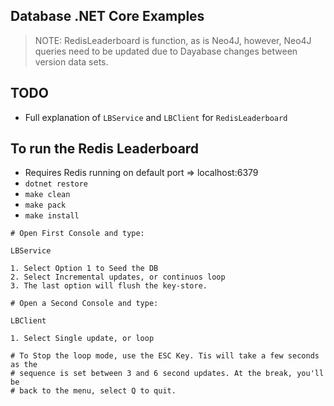 ## Database .NET Core Examples

>NOTE: RedisLeaderboard is function, as is Neo4J, however, Neo4J queries need
to be updated due to Dayabase changes between version data sets.

## TODO

* Full explanation of `LBService` and `LBClient` for `RedisLeaderboard`

## To run the Redis Leaderboard

* Requires Redis running on default port => localhost:6379
* `dotnet restore`
* `make clean`
* `make pack`
* `make install`

```shell
# Open First Console and type:

LBService

1. Select Option 1 to Seed the DB
2. Select Incremental updates, or continuos loop
3. The last option will flush the key-store.

# Open a Second Console and type:

LBClient

1. Select Single update, or loop

# To Stop the loop mode, use the ESC Key. Tis will take a few seconds as the
# sequence is set between 3 and 6 second updates. At the break, you'll be
# back to the menu, select Q to quit.
```